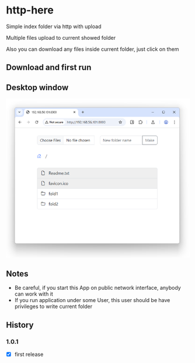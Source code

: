 # http-here

Simple index folder via http with upload

Multiple files upload to current showed folder

Also you can download any files inside current folder, just click on them

## Download and first run



## Desktop window
<p align="center">
    <img src="https://github.com/western/http-here/blob/dev/doc/screen.png?raw=true&1" />
</p>


## Notes

- Be careful, if you start this App on public network interface, anybody can work with it
- If you run application under some User, this user should be have privileges to write current folder


## History



### 1.0.1
- [x] first release



